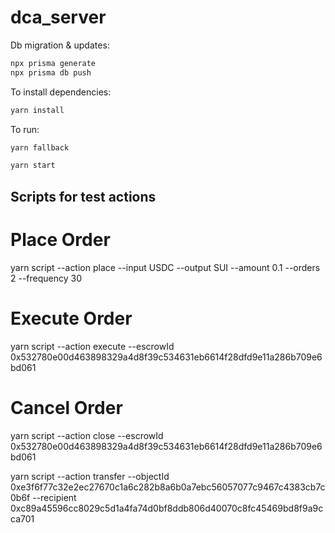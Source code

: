 # dca_server

Db migration & updates:
```bash
npx prisma generate
npx prisma db push
```

To install dependencies:

```bash
yarn install
```

To run:

```bash
yarn fallback
```

```bash
yarn start
```

## Scripts for test actions

# Place Order
yarn script --action place --input USDC --output SUI --amount 0.1 --orders 2 --frequency 30

# Execute Order
yarn script --action execute --escrowId 0x532780e00d463898329a4d8f39c534631eb6614f28dfd9e11a286b709e6bd061

# Cancel Order
yarn script --action close --escrowId 0x532780e00d463898329a4d8f39c534631eb6614f28dfd9e11a286b709e6bd061


yarn script --action transfer --objectId 0xe3f6f77c32e2ec27670c1a6c282b8a6b0a7ebc56057077c9467c4383cb7c0b6f --recipient 0xc89a45596cc8029c5d1a4fa74d0bf8ddb806d40070c8fc45469bd8f9a9cca701